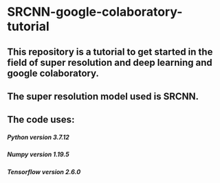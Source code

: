 # SRCNN-google-colaboratory-tutorial
## This repository is a tutorial to get started in the field of super resolution and deep learning and google colaboratory.
## The super resolution model used is **SRCNN**.
## The code uses:
##### Python version 3.7.12
##### Numpy version 1.19.5
##### Tensorflow version 2.6.0 
